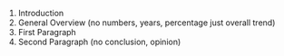 1. Introduction
2. General Overview (no numbers, years, percentage just overall trend)
3. First Paragraph
4. Second Paragraph (no conclusion, opinion)
